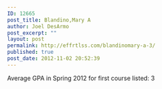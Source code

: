 ```yaml
---
ID: 12665
post_title: Blandino,Mary A
author: Joel DesArmo
post_excerpt: ""
layout: post
permalink: http://effrtlss.com/blandinomary-a-3/
published: true
post_date: 2012-11-02 20:52:39
---
```

<p>Average GPA in Spring 2012 for first course listed: 3</p>